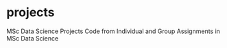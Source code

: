 # projects
MSc Data Science Projects
Code from Individual and Group Assignments in MSc Data Science
